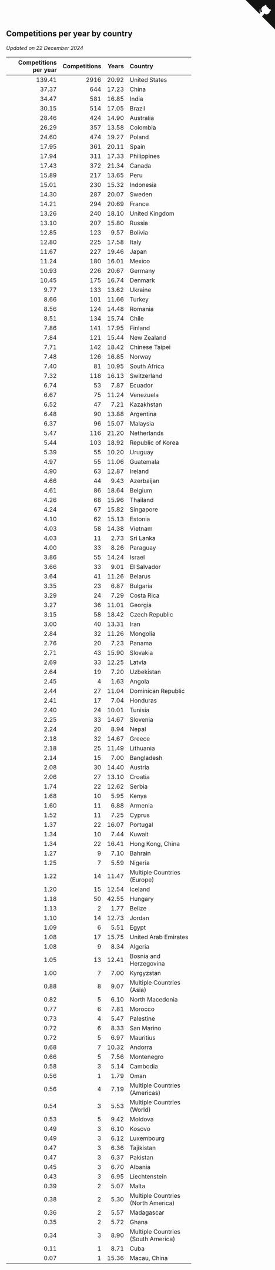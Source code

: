 ## Competitions per year by country

*Updated on 22 December 2024*

| Competitions per year | Competitions | Years | Country |
| ---: | ---: | ---: | :--- |
| 139.41 | 2916 | 20.92 | United States |
| 37.37 | 644 | 17.23 | China |
| 34.47 | 581 | 16.85 | India |
| 30.15 | 514 | 17.05 | Brazil |
| 28.46 | 424 | 14.90 | Australia |
| 26.29 | 357 | 13.58 | Colombia |
| 24.60 | 474 | 19.27 | Poland |
| 17.95 | 361 | 20.11 | Spain |
| 17.94 | 311 | 17.33 | Philippines |
| 17.43 | 372 | 21.34 | Canada |
| 15.89 | 217 | 13.65 | Peru |
| 15.01 | 230 | 15.32 | Indonesia |
| 14.30 | 287 | 20.07 | Sweden |
| 14.21 | 294 | 20.69 | France |
| 13.26 | 240 | 18.10 | United Kingdom |
| 13.10 | 207 | 15.80 | Russia |
| 12.85 | 123 | 9.57 | Bolivia |
| 12.80 | 225 | 17.58 | Italy |
| 11.67 | 227 | 19.46 | Japan |
| 11.24 | 180 | 16.01 | Mexico |
| 10.93 | 226 | 20.67 | Germany |
| 10.45 | 175 | 16.74 | Denmark |
| 9.77 | 133 | 13.62 | Ukraine |
| 8.66 | 101 | 11.66 | Turkey |
| 8.56 | 124 | 14.48 | Romania |
| 8.51 | 134 | 15.74 | Chile |
| 7.86 | 141 | 17.95 | Finland |
| 7.84 | 121 | 15.44 | New Zealand |
| 7.71 | 142 | 18.42 | Chinese Taipei |
| 7.48 | 126 | 16.85 | Norway |
| 7.40 | 81 | 10.95 | South Africa |
| 7.32 | 118 | 16.13 | Switzerland |
| 6.74 | 53 | 7.87 | Ecuador |
| 6.67 | 75 | 11.24 | Venezuela |
| 6.52 | 47 | 7.21 | Kazakhstan |
| 6.48 | 90 | 13.88 | Argentina |
| 6.37 | 96 | 15.07 | Malaysia |
| 5.47 | 116 | 21.20 | Netherlands |
| 5.44 | 103 | 18.92 | Republic of Korea |
| 5.39 | 55 | 10.20 | Uruguay |
| 4.97 | 55 | 11.06 | Guatemala |
| 4.90 | 63 | 12.87 | Ireland |
| 4.66 | 44 | 9.43 | Azerbaijan |
| 4.61 | 86 | 18.64 | Belgium |
| 4.26 | 68 | 15.96 | Thailand |
| 4.24 | 67 | 15.82 | Singapore |
| 4.10 | 62 | 15.13 | Estonia |
| 4.03 | 58 | 14.38 | Vietnam |
| 4.03 | 11 | 2.73 | Sri Lanka |
| 4.00 | 33 | 8.26 | Paraguay |
| 3.86 | 55 | 14.24 | Israel |
| 3.66 | 33 | 9.01 | El Salvador |
| 3.64 | 41 | 11.26 | Belarus |
| 3.35 | 23 | 6.87 | Bulgaria |
| 3.29 | 24 | 7.29 | Costa Rica |
| 3.27 | 36 | 11.01 | Georgia |
| 3.15 | 58 | 18.42 | Czech Republic |
| 3.00 | 40 | 13.31 | Iran |
| 2.84 | 32 | 11.26 | Mongolia |
| 2.76 | 20 | 7.23 | Panama |
| 2.71 | 43 | 15.90 | Slovakia |
| 2.69 | 33 | 12.25 | Latvia |
| 2.64 | 19 | 7.20 | Uzbekistan |
| 2.45 | 4 | 1.63 | Angola |
| 2.44 | 27 | 11.04 | Dominican Republic |
| 2.41 | 17 | 7.04 | Honduras |
| 2.40 | 24 | 10.01 | Tunisia |
| 2.25 | 33 | 14.67 | Slovenia |
| 2.24 | 20 | 8.94 | Nepal |
| 2.18 | 32 | 14.67 | Greece |
| 2.18 | 25 | 11.49 | Lithuania |
| 2.14 | 15 | 7.00 | Bangladesh |
| 2.08 | 30 | 14.40 | Austria |
| 2.06 | 27 | 13.10 | Croatia |
| 1.74 | 22 | 12.62 | Serbia |
| 1.68 | 10 | 5.95 | Kenya |
| 1.60 | 11 | 6.88 | Armenia |
| 1.52 | 11 | 7.25 | Cyprus |
| 1.37 | 22 | 16.07 | Portugal |
| 1.34 | 10 | 7.44 | Kuwait |
| 1.34 | 22 | 16.41 | Hong Kong, China |
| 1.27 | 9 | 7.10 | Bahrain |
| 1.25 | 7 | 5.59 | Nigeria |
| 1.22 | 14 | 11.47 | Multiple Countries (Europe) |
| 1.20 | 15 | 12.54 | Iceland |
| 1.18 | 50 | 42.55 | Hungary |
| 1.13 | 2 | 1.77 | Belize |
| 1.10 | 14 | 12.73 | Jordan |
| 1.09 | 6 | 5.51 | Egypt |
| 1.08 | 17 | 15.75 | United Arab Emirates |
| 1.08 | 9 | 8.34 | Algeria |
| 1.05 | 13 | 12.41 | Bosnia and Herzegovina |
| 1.00 | 7 | 7.00 | Kyrgyzstan |
| 0.88 | 8 | 9.07 | Multiple Countries (Asia) |
| 0.82 | 5 | 6.10 | North Macedonia |
| 0.77 | 6 | 7.81 | Morocco |
| 0.73 | 4 | 5.47 | Palestine |
| 0.72 | 6 | 8.33 | San Marino |
| 0.72 | 5 | 6.97 | Mauritius |
| 0.68 | 7 | 10.32 | Andorra |
| 0.66 | 5 | 7.56 | Montenegro |
| 0.58 | 3 | 5.14 | Cambodia |
| 0.56 | 1 | 1.79 | Oman |
| 0.56 | 4 | 7.19 | Multiple Countries (Americas) |
| 0.54 | 3 | 5.53 | Multiple Countries (World) |
| 0.53 | 5 | 9.42 | Moldova |
| 0.49 | 3 | 6.10 | Kosovo |
| 0.49 | 3 | 6.12 | Luxembourg |
| 0.47 | 3 | 6.36 | Tajikistan |
| 0.47 | 3 | 6.37 | Pakistan |
| 0.45 | 3 | 6.70 | Albania |
| 0.43 | 3 | 6.95 | Liechtenstein |
| 0.39 | 2 | 5.07 | Malta |
| 0.38 | 2 | 5.30 | Multiple Countries (North America) |
| 0.36 | 2 | 5.57 | Madagascar |
| 0.35 | 2 | 5.72 | Ghana |
| 0.34 | 3 | 8.90 | Multiple Countries (South America) |
| 0.11 | 1 | 8.71 | Cuba |
| 0.07 | 1 | 15.36 | Macau, China |


<a href="https://github.com/jonatanklosko/wca_statistics" class="github-corner" aria-label="View source on Github"><svg width="80" height="80" viewBox="0 0 250 250" style="fill:#151513; color:#fff; position: absolute; top: 0; border: 0; right: 0;" aria-hidden="true"><path d="M0,0 L115,115 L130,115 L142,142 L250,250 L250,0 Z"></path><path d="M128.3,109.0 C113.8,99.7 119.0,89.6 119.0,89.6 C122.0,82.7 120.5,78.6 120.5,78.6 C119.2,72.0 123.4,76.3 123.4,76.3 C127.3,80.9 125.5,87.3 125.5,87.3 C122.9,97.6 130.6,101.9 134.4,103.2" fill="currentColor" style="transform-origin: 130px 106px;" class="octo-arm"></path><path d="M115.0,115.0 C114.9,115.1 118.7,116.5 119.8,115.4 L133.7,101.6 C136.9,99.2 139.9,98.4 142.2,98.6 C133.8,88.0 127.5,74.4 143.8,58.0 C148.5,53.4 154.0,51.2 159.7,51.0 C160.3,49.4 163.2,43.6 171.4,40.1 C171.4,40.1 176.1,42.5 178.8,56.2 C183.1,58.6 187.2,61.8 190.9,65.4 C194.5,69.0 197.7,73.2 200.1,77.6 C213.8,80.2 216.3,84.9 216.3,84.9 C212.7,93.1 206.9,96.0 205.4,96.6 C205.1,102.4 203.0,107.8 198.3,112.5 C181.9,128.9 168.3,122.5 157.7,114.1 C157.9,116.9 156.7,120.9 152.7,124.9 L141.0,136.5 C139.8,137.7 141.6,141.9 141.8,141.8 Z" fill="currentColor" class="octo-body"></path></svg></a><style>.github-corner:hover .octo-arm{animation:octocat-wave 560ms ease-in-out}@keyframes octocat-wave{0%,100%{transform:rotate(0)}20%,60%{transform:rotate(-25deg)}40%,80%{transform:rotate(10deg)}}@media (max-width:500px){.github-corner:hover .octo-arm{animation:none}.github-corner .octo-arm{animation:octocat-wave 560ms ease-in-out}}</style>
